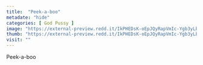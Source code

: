 ```yaml
---
title:  "Peek-a-boo"
metadate: "hide"
categories: [ God Pussy ]
image: "https://external-preview.redd.it/IkPHEDsK-oEpJQyRapVmIc-Ygb3yLbe9nJZA-UE2B0M.jpg?auto=webp&s=5b917c65066992f74c881fe14cc5f16eb81b815b"
thumb: "https://external-preview.redd.it/IkPHEDsK-oEpJQyRapVmIc-Ygb3yLbe9nJZA-UE2B0M.jpg?width=1080&crop=smart&auto=webp&s=9ea8face0ba96a4d5dec2d9901a903d5a1491cf7"
visit: ""
---
```

Peek-a-boo
